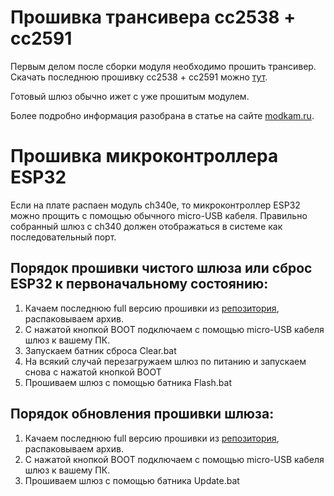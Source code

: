 # Прошивка трансивера сс2538 + сс2591

Первым делом после сборки модуля необходимо прошить трансивер. 
Скачать последнюю прошивку сс2538 + сс2591 можно [тут](https://github.com/slsys/Gateway/blob/master/rom/MODKAMRU_V3_UART-no-flow-control_20200211.hex).

Готовый шлюз обычно ижет с уже прошитым модулем. 

Более подробно информация разобрана в статье на сайте [modkam.ru](https://modkam.ru/?p=1188).

# Прошивка микроконтроллера ESP32

Если на плате  распаен модуль ch340e, то микроконтроллер ESP32 можно прощить с помощью обычного micro-USB кабеля. Правильно собранный шлюз c ch340 должен отображаться в системе как последовательный порт.

## Порядок прошивки чистого шлюза или сброс ESP32 к первоначальному состоянию:
1) Качаем последнюю full версию прошивки из [репозитория](https://github.com/slsys/Gateway/tree/master/rom), распаковываем архив. 
2) С нажатой кнопкой BOOT подключаем с помощью micro-USB кабеля шлюз к вашему ПК.
3) Запускаем батник сброса Clear.bat
4) На всякий случай перезагружаем шлюз по питанию и запускаем снова с нажатой кнопкой BOOT
5) Прошиваем шлюз с помощью батника Flash.bat

## Порядок обновления прошивки  шлюза:
1) Качаем последнюю full версию прошивки из [репозитория](https://github.com/slsys/Gateway/tree/master/rom), распаковываем архив. 
2) С нажатой кнопкой BOOT подключаем с помощью micro-USB кабеля шлюз к вашему ПК.
5) Прошиваем шлюз с помощью батника Update.bat

